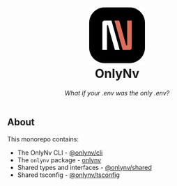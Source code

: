 <div align="center">
    <h1>
    <img src="./assets/logo/svg/logo-dark-squircle.svg" alt="OnlyNv Logo" width="128">
    <br>
    OnlyNv
    </h1>
    <em>What if your .env was the only .env?</em>
</div>

<br>

## About
This monorepo contains:
- The OnlyNv CLI - [@onlynv/cli](./packages/cli)
- The `onlynv` package - [onlynv](./packages/onlynv)
- Shared types and interfaces - [@onlynv/shared](./packages/shared)
- Shared tsconfig - [@onlynv/tsconfig](./packages/tsconfig)
